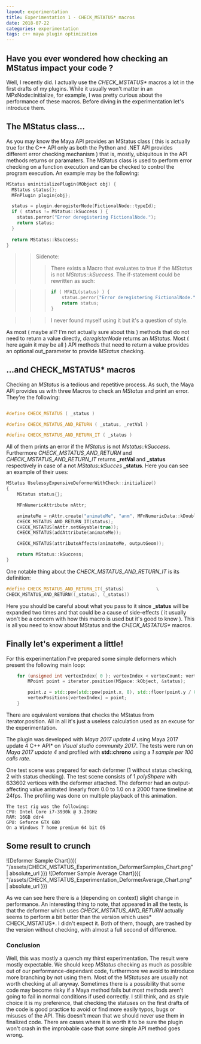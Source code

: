 ```yaml
---
layout: experimentation
title: Experimentation 1 - CHECK_MSTATUS* macros
date: 2018-07-22
categories: experimentation
tags: c++ maya plugin optimization
---
```


## Have you ever wondered how checking an MStatus impact your code ?

Well, I recently did. I actually use the *CHECK_MSTATUS\** macros a lot in the first drafts of my plugins. 
While it usually won't matter in an MPxNode::initialize, for example, I was pretty curious about the performance of these macros.
Before diving in the experimentation let's introduce them.

## The MStatus class...

As you may know the Maya API provides an MStatus class ( this is actually true for the C++ API only as both the Python and .NET API provides different error checking mechanism ) that is, mostly, ubiquitous in the API methods returns or paramaters.
The MStatus class is used to perform error checking on a function execution and can be checked to control the program execution.
An example may be the following:


~~~ c++
MStatus uninitializePlugin(MObject obj) {
  MStatus status{};
  MFnPlugin plugin{obj};

  status = plugin.deregisterNode(FictionalNode::typeId);
  if ( status != MStatus::kSuccess ) {
    status.perror("Error deregistering FictionalNode.");
    return status;
  }
  
  return MStatus::kSuccess;
}
~~~

>> Sidenote: 
>>>There exists a Macro that evaluates to true if the *MStatus* is not *MStatus::kSuccess*. The if-statement could be rewritten as such:

>>> ~~~ c++
>>> if ( MFAIL(status) ) {
>>>     status.perror("Error deregistering FictionalNode.");
>>>     return status;
>>> }
>>> ~~~

>>> I never found myself using it but it's a question of style.

As most ( maybe all? I'm not actually sure about this ) methods that do not need to return a value directly, *deregisterNode* returns an *MStatus*.
Most ( here again it may be all ) API methods that need to return a value provides an optional out_parameter to provide *MStatus* checking.

## ...and CHECK_MSTATUS* macros

Checking an *MStatus* is a tedious and repetitive process. As such, the Maya API provides us with three Macros to check an *MStatus* and print an error.
They're the following:

~~~ c++

#define CHECK_MSTATUS ( _status )

#define CHECK_MSTATUS_AND_RETURN ( _status, _retVal )

#define CHECK_MSTATUS_AND_RETURN_IT ( _status ) 	
~~~

All of them prints an error if the *MStatus* is not *Mstatus::kSuccess*. Furthermore *CHECK_MSTATUS_AND_RETURN* and *CHECK_MSTATUS_AND_RETURN_IT* returns **_retVal** and **_status** respectively in case of a not *MStatus::kSucces* **_status**.
Here you can see an example of their uses:

~~~ c++
MStatus UselessyExpensiveDeformerWithCheck::initialize()
{
	MStatus status{};

	MFnNumericAttribute nAttr;

	animateMe = nAttr.create("animateMe", "anm", MFnNumericData::kDouble, 0.0, &status);
	CHECK_MSTATUS_AND_RETURN_IT(status);
	CHECK_MSTATUS(nAttr.setKeyable(true));
	CHECK_MSTATUS(addAttribute(animateMe));

	CHECK_MSTATUS(attributeAffects(animateMe, outputGeom));

	return MStatus::kSuccess;
}
~~~

One notable thing about the *CHECK_MSTATUS_AND_RETURN_IT* is its definition:

~~~ c++
#define CHECK_MSTATUS_AND_RETURN_IT(_status)			\
CHECK_MSTATUS_AND_RETURN((_status), (_status))
~~~

Here you should be careful about what you pass to it since **_status** will be expanded two times and that could be a cause of side-effects ( it usually won't be a concern with how this macro is used but it's good to know ).
This is all you need to know about MStatus and the *CHECK_MSTATUS\** macros.

## Finally let's experiment a little!

For this experimentation I've prepared some simple deformers which present the following main loop:

~~~ c++
	for (unsigned int vertexIndex{ 0 }; vertexIndex < vertexCount; vertexIndex++, iterator.next()) {
		MPoint point = iterator.position(MSpace::kObject, &status);

		point.z = std::pow(std::pow(point.x, 8), std::floor(point.y / 8)) * 5;
		vertexPositions[vertexIndex] = point;
	}
~~~

There are equivalent versions that checks the MStatus from iterator.position.
All in all it's just a useless calculation used as an excuse for the experimentation.

The plugin was developed with *Maya 2017 update 4* using Maya 2017 update 4 C++ API* on *Visual studio community 2017*.
The tests were run on *Maya 2017 update 4* and profiled with **std::chrono** using a *1 sample per 100 calls rate*.

One test scene was prepared for each deformer (1 without status checking, 2 with status checking).
The test scene consists of 1 *polyShpere* with 633602 vertices with the deformer attached.
The deformer had an output-affecting value animated linearly from 0.0 to 1.0 on a 2000 frame timeline at 24fps.
The profiling was done on multiple playback of this animation.

~~~
The test rig was the following:
CPU: Intel Core i7-3930k @ 3.20GHz
RAM: 16GB ddr4
GPU: Geforce GTX 680
On a Windows 7 home premium 64 bit OS
~~~

## Some result to crunch

![Deformer Sample Chart]({{ "/assets/CHECK_MSTATUS_Experimentation_DeformerSamples_Chart.png" | absolute_url }})
![Deformer Sample Average Chart]({{ "/assets/CHECK_MSTATUS_Experimentation_DeformerAverage_Chart.png" | absolute_url }})

As we can see here there is a (depending on context) slight change in performance.
An interesting thing to note, that appeared in all the tests, is that the deformer which uses *CHECK_MSTATUS_AND_RETURN* actually seems to perform a bit better than the version which uses* CHECK_MSTATUS*. I didn't expect it.
Both of them, though, are trashed by the version without checking, with almost a full second of difference.

### Conclusion

Well, this was mostly a quench my thirst experimentation. The result were mostly expectable.
We should keep *MStatus* checking as much as possible out of our performance-dependant code, furthermore we  avoid to introduce more branching by not using them.
Most of the *MStatuses* are usually not worth checking at all anyway. Sometimes there is a possibility that some code may become risky if a Maya method fails but most methods aren't going to fail in normal conditions if used correctly.
I still think, and as style choice it is my preference, that checking the statuses on the first drafts of the code is good practice to avoid or find more easily typos, bugs or misuses of the API.
This doesn't mean that we should never use them in finalized code. There are cases where it is worth it to be sure the plugin won't crash in the improbable case that some simple API method goes wrong.
